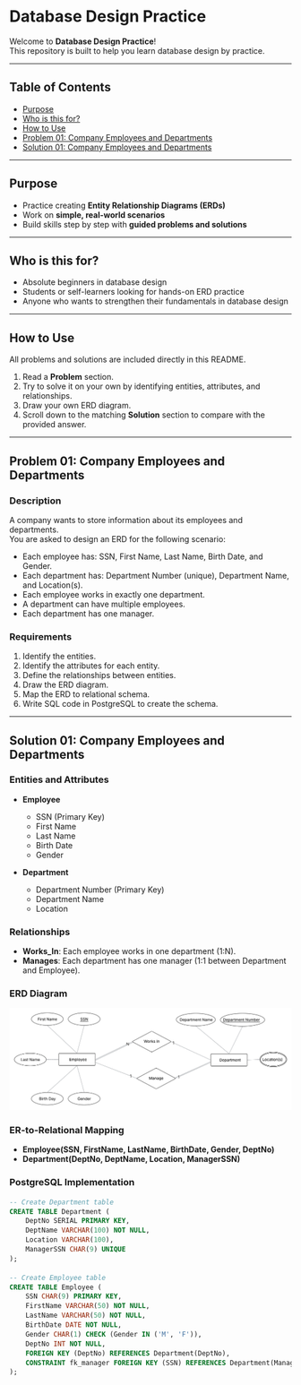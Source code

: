 # Database Design Practice

Welcome to **Database Design Practice**!  
This repository is built to help you learn database design by practice.

---

## Table of Contents
- [Purpose](#purpose)  
- [Who is this for?](#who-is-this-for)  
- [How to Use](#how-to-use)  
- [Problem 01: Company Employees and Departments](#problem-01-company-employees-and-departments)  
- [Solution 01: Company Employees and Departments](#solution-01-company-employees-and-departments)  

---

## Purpose
- Practice creating **Entity Relationship Diagrams (ERDs)**  
- Work on **simple, real-world scenarios**  
- Build skills step by step with **guided problems and solutions**  

---

## Who is this for?
- Absolute beginners in database design  
- Students or self-learners looking for hands-on ERD practice  
- Anyone who wants to strengthen their fundamentals in database design  

---

## How to Use
All problems and solutions are included directly in this README.  

1. Read a **Problem** section.  
2. Try to solve it on your own by identifying entities, attributes, and relationships.  
3. Draw your own ERD diagram.  
4. Scroll down to the matching **Solution** section to compare with the provided answer.  

---

## Problem 01: Company Employees and Departments

### Description
A company wants to store information about its employees and departments.  
You are asked to design an ERD for the following scenario:

- Each employee has: SSN, First Name, Last Name, Birth Date, and Gender.  
- Each department has: Department Number (unique), Department Name, and Location(s).  
- Each employee works in exactly one department.  
- A department can have multiple employees.  
- Each department has one manager.  

### Requirements
1. Identify the entities.  
2. Identify the attributes for each entity.  
3. Define the relationships between entities.  
4. Draw the ERD diagram.  
5. Map the ERD to relational schema.  
6. Write SQL code in PostgreSQL to create the schema.  

---

## Solution 01: Company Employees and Departments

### Entities and Attributes
- **Employee**
  - SSN (Primary Key)  
  - First Name  
  - Last Name  
  - Birth Date  
  - Gender  

- **Department**
  - Department Number (Primary Key)  
  - Department Name  
  - Location  

### Relationships
- **Works_In**: Each employee works in one department (1:N).  
- **Manages**: Each department has one manager (1:1 between Department and Employee).  

### ERD Diagram
![Problem 1 Chen Solution](assets/Problem1ChenSolution.png)

### ER-to-Relational Mapping
- **Employee(SSN, FirstName, LastName, BirthDate, Gender, DeptNo)**  
- **Department(DeptNo, DeptName, Location, ManagerSSN)**  

### PostgreSQL Implementation
```sql
-- Create Department table
CREATE TABLE Department (
    DeptNo SERIAL PRIMARY KEY,
    DeptName VARCHAR(100) NOT NULL,
    Location VARCHAR(100),
    ManagerSSN CHAR(9) UNIQUE
);

-- Create Employee table
CREATE TABLE Employee (
    SSN CHAR(9) PRIMARY KEY,
    FirstName VARCHAR(50) NOT NULL,
    LastName VARCHAR(50) NOT NULL,
    BirthDate DATE NOT NULL,
    Gender CHAR(1) CHECK (Gender IN ('M', 'F')),
    DeptNo INT NOT NULL,
    FOREIGN KEY (DeptNo) REFERENCES Department(DeptNo),
    CONSTRAINT fk_manager FOREIGN KEY (SSN) REFERENCES Department(ManagerSSN)
);
